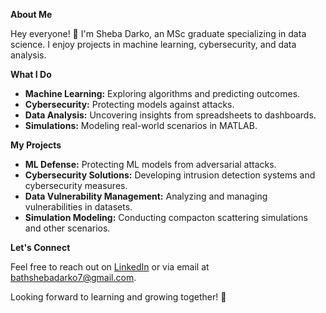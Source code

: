 **About Me**

Hey everyone! 👋 I'm Sheba Darko, an MSc graduate specializing in data science. I enjoy projects in machine learning, cybersecurity, and data analysis.

**What I Do**

- **Machine Learning:** Exploring algorithms and predicting outcomes.
- **Cybersecurity:** Protecting models against attacks.
- **Data Analysis:** Uncovering insights from spreadsheets to dashboards.
- **Simulations:** Modeling real-world scenarios in MATLAB.

**My Projects**

- **ML Defense:** Protecting ML models from adversarial attacks.
- **Cybersecurity Solutions:** Developing intrusion detection systems and cybersecurity measures.
- **Data Vulnerability Management:** Analyzing and managing vulnerabilities in datasets.
- **Simulation Modeling:** Conducting compacton scattering simulations and other scenarios.

**Let's Connect**

Feel free to reach out on [LinkedIn](https://de.linkedin.com/in/bathsheba-darko-480b9198) or via email at [bathshebadarko7@gmail.com](mailto:bathshebadarko7@gmail.com).

Looking forward to learning and growing together! 🌟
